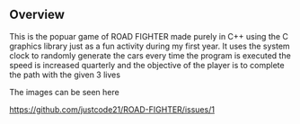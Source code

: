 ## Overview
This is the popuar game of ROAD FIGHTER made purely in C++ using the C graphics library
just as a fun activity during my first year. It uses the system clock to randomly generate the cars 
every time the program is executed the speed is increased quarterly
and the objective of the player is to complete the path with the given 3 lives 


The images can be seen here

https://github.com/justcode21/ROAD-FIGHTER/issues/1

